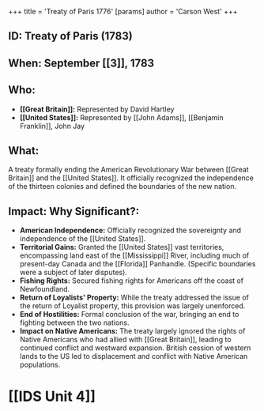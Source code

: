 +++
 title = 'Treaty of Paris 1776'
[params]
	author = 'Carson West'
+++
## ID: Treaty of Paris (1783)

## When: September [[3]], 1783

## Who:
* **[[Great Britain]]:** Represented by David Hartley
* **[[United States]]:** Represented by [[John Adams]], [[Benjamin Franklin]], John Jay

## What: 
A treaty formally ending the American Revolutionary War between [[Great Britain]] and the [[United States]].  It officially recognized the independence of the thirteen colonies and defined the boundaries of the new nation.

## Impact: Why Significant?:
* **American Independence:**  Officially recognized the sovereignty and independence of the [[United States]].
* **Territorial Gains:** Granted the [[United States]] vast territories, encompassing land east of the [[Mississippi]] River,  including much of present-day Canada and the [[Florida]] Panhandle.  (Specific boundaries were a subject of later disputes).
* **Fishing Rights:** Secured fishing rights for Americans off the coast of Newfoundland.
* **Return of Loyalists' Property:**  While the treaty addressed the issue of the return of Loyalist property, this provision was largely unenforced.
* **End of Hostilities:** Formal conclusion of the war, bringing an end to fighting between the two nations.
* **Impact on Native Americans:** The treaty largely ignored the rights of Native Americans who had allied with [[Great Britain]], leading to continued conflict and westward expansion.  British cession of western lands to the US led to displacement and conflict with Native American populations.


# [[IDS Unit 4]]

